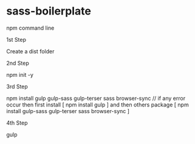 # sass-boilerplate
 
npm command line

1st Step

Create a dist folder

2nd Step

npm init -y

3rd Step

npm install gulp gulp-sass gulp-terser sass browser-sync // if any error occur then first install [ npm install gulp ] and then others package [ npm install gulp-sass gulp-terser sass browser-sync ]

4th Step

gulp
